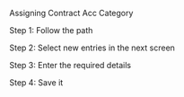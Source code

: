 Assigning Contract Acc Category

Step 1: Follow the path

Step 2: Select new entries in the next screen

Step 3: Enter the required details

Step 4: Save it